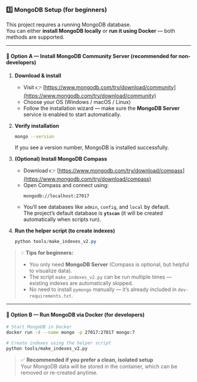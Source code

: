 ### 3️⃣ MongoDB Setup (for beginners)

This project requires a running MongoDB database.  
You can either **install MongoDB locally** or **run it using Docker** — both methods are supported.

---

#### 🧩 Option A — Install MongoDB Community Server (recommended for non-developers)

1. **Download & install**
   - Visit 👉 [https://www.mongodb.com/try/download/community](https://www.mongodb.com/try/download/community)
   - Choose your OS (Windows / macOS / Linux)
   - Follow the installation wizard — make sure the **MongoDB Server** service is enabled to start automatically.

2. **Verify installation**
   ```bash
   mongo --version
   ```
   If you see a version number, MongoDB is installed successfully.

3. **(Optional) Install MongoDB Compass**
   - Download 👉 [https://www.mongodb.com/try/download/compass](https://www.mongodb.com/try/download/compass)
   - Open Compass and connect using:
     ```
     mongodb://localhost:27017
     ```
   - You’ll see databases like `admin`, `config`, and `local` by default.  
     The project’s default database is **`ytscan`** (it will be created automatically when scripts run).

4. **Run the helper script (to create indexes)**
   ```powershell
   python tools/make_indexes_v2.py
   ```

> 💡 **Tips for beginners:**  
> - You only need **MongoDB Server** (Compass is optional, but helpful to visualize data).  
> - The script `make_indexes_v2.py` can be run multiple times — existing indexes are automatically skipped.  
> - No need to install `pymongo` manually — it’s already included in `dev-requirements.txt`.

---

#### 🐳 Option B — Run MongoDB via Docker (for developers)

```bash
# Start MongoDB in Docker
docker run -d --name mongo -p 27017:27017 mongo:7

# Create indexes using the helper script
python tools/make_indexes_v2.py
```

> ✅ **Recommended if you prefer a clean, isolated setup**  
> Your MongoDB data will be stored in the container, which can be removed or re-created anytime.
